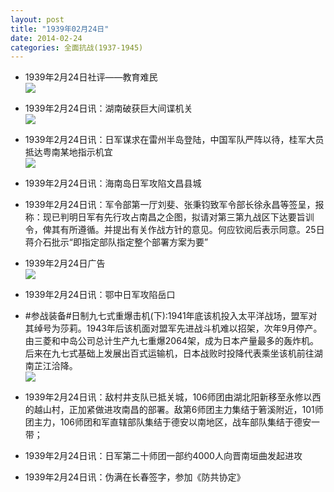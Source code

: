 ```yaml
---
layout: post
title: "1939年02月24日"
date: 2014-02-24
categories: 全面抗战(1937-1945)
---
```


<meta name="referrer" content="no-referrer" />

- 1939年2月24日社评——教育难民 <br/><img src="https://ww1.sinaimg.cn/large/aca367d8jw1eduts29hudj20qr0yqtto.jpg" />

- 1939年2月24日讯：湖南破获巨大间谍机关 <br/><img src="https://ww3.sinaimg.cn/large/aca367d8jw1edus1lpjvfj202x06smxf.jpg" />

- 1939年2月24日讯：日军谋求在雷州半岛登陆，中国军队严阵以待，桂军大员抵达粤南某地指示机宜 <br/><img src="https://ww2.sinaimg.cn/large/aca367d8jw1eduqb85b37j20710xvn2x.jpg" />

- 1939年2月24日讯：海南岛日军攻陷文昌县城 

- 1939年2月24日讯：军令部第一厅刘斐、张秉钧致军令部长徐永昌等签呈，报称：现已判明日军有先行攻占南昌之企图，拟请对第三第九战区下达要旨训令，俾其有所遵循。并提出有关作战方针的意见。何应钦阅后表示同意。25日蒋介石批示“即指定部队指定整个部署方案为要” 

- 1939年2月24日广告 <br/><img src="https://ww2.sinaimg.cn/large/aca367d8jw1educfriqgzj20ja0fgdju.jpg" />

- 1939年2月24日讯：鄂中日军攻陷岳口 

- #参战装备#日制九七式重爆击机(下):1941年底该机投入太平洋战场，盟军对其绰号为莎莉。1943年后该机面对盟军先进战斗机难以招架，次年9月停产。由三菱和中岛公司总计生产九七重爆2064架，成为日本产量最多的轰炸机。后来在九七式基础上发展出百式运输机，日本战败时投降代表乘坐该机前往湖南芷江洽降。 <br/><img src="https://ww2.sinaimg.cn/large/aca367d8jw1edu8ohdjh1j20dn0kvdj2.jpg" />

- 1939年2月24日讯：敌村井支队已抵关城，106师团由湖北阳新移至永修以西的越山村，正加紧做进攻南昌的部署。敌第6师团主力集结于箬溪附近，101师团主力，106师团和军直辖部队集结于德安以南地区，战车部队集结于德安一带； 

- 1939年2月24日讯：日军第二十师团一部约4000人向晋南垣曲发起进攻 

- 1939年2月24日讯：伪满在长春签字，参加《防共协定》 


